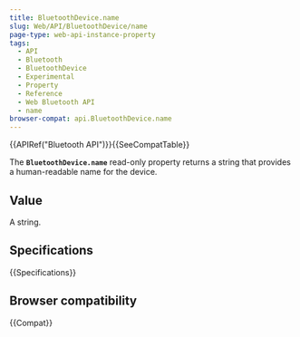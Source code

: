 ```yaml
---
title: BluetoothDevice.name
slug: Web/API/BluetoothDevice/name
page-type: web-api-instance-property
tags:
  - API
  - Bluetooth
  - BluetoothDevice
  - Experimental
  - Property
  - Reference
  - Web Bluetooth API
  - name
browser-compat: api.BluetoothDevice.name
---
```

{{APIRef("Bluetooth API")}}{{SeeCompatTable}}

The **`BluetoothDevice.name`** read-only property returns a
string that provides a human-readable name for the device.

## Value

A string.

## Specifications

{{Specifications}}

## Browser compatibility

{{Compat}}

